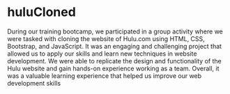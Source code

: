# huluCloned
During our training bootcamp, 
we participated in a group activity where we were tasked with cloning the website of Hulu.com using HTML, CSS, Bootstrap, and JavaScript. 
It was an engaging and challenging project that allowed us to apply our skills and learn new techniques in website development. 
We were able to replicate the design and functionality of the Hulu website and gain hands-on experience working as a team.
Overall, it was a valuable learning experience that helped us improve our web development skills
